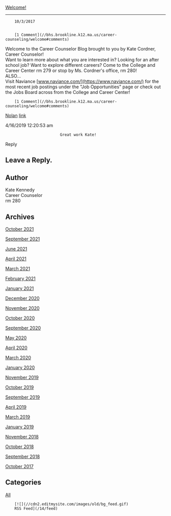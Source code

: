 [Welcome!](//bhs.brookline.k12.ma.us/career-counseling/welcome)

			
--------------------------------------------------------------------

		10/3/2017
	

		[1 Comment](//bhs.brookline.k12.ma.us/career-counseling/welcome#comments)
	

Welcome to the Career Counselor Blog brought to you by Kate Cordner, Career Counselor!  
Want to learn more about what you are interested in? Looking for an after school job? Want to explore different careers? Come to the College and Career Center rm 279 or stop by Ms. Cordner's office, rm 280!   
ALSO...  
Visit Naviance [www.naviance.com/](https://www.naviance.com/) for the most recent job postings under the "Job Opportunities" page or check out the Jobs Board across from the College and Career Center!  

		[1 Comment](//bhs.brookline.k12.ma.us/career-counseling/welcome#comments)
	

[Nolan](http://www.nolanshaw.com)
							[link](http://www.nolanshaw.com)
						

4/16/2019 12:20:53 am

							Great work Kate! 
					

Reply
									

  
  
  

Leave a Reply.
--------------

Author
------

Kate Kennedy  
Career Counselor  
​rm 280

Archives
--------

[October 2021](/career-counseling/archives/10-2021)
		  
[September 2021](/career-counseling/archives/09-2021)
		  
[June 2021](/career-counseling/archives/06-2021)
		  
[April 2021](/career-counseling/archives/04-2021)
		  
[March 2021](/career-counseling/archives/03-2021)
		  
[February 2021](/career-counseling/archives/02-2021)
		  
[January 2021](/career-counseling/archives/01-2021)
		  
[December 2020](/career-counseling/archives/12-2020)
		  
[November 2020](/career-counseling/archives/11-2020)
		  
[October 2020](/career-counseling/archives/10-2020)
		  
[September 2020](/career-counseling/archives/09-2020)
		  
[May 2020](/career-counseling/archives/05-2020)
		  
[April 2020](/career-counseling/archives/04-2020)
		  
[March 2020](/career-counseling/archives/03-2020)
		  
[January 2020](/career-counseling/archives/01-2020)
		  
[November 2019](/career-counseling/archives/11-2019)
		  
[October 2019](/career-counseling/archives/10-2019)
		  
[September 2019](/career-counseling/archives/09-2019)
		  
[April 2019](/career-counseling/archives/04-2019)
		  
[March 2019](/career-counseling/archives/03-2019)
		  
[January 2019](/career-counseling/archives/01-2019)
		  
[November 2018](/career-counseling/archives/11-2018)
		  
[October 2018](/career-counseling/archives/10-2018)
		  
[September 2018](/career-counseling/archives/09-2018)
		  
[October 2017](/career-counseling/archives/10-2017)
		  

Categories
----------

[All](/career-counseling/category/all)
	  

	
		[![](//cdn2.editmysite.com/images/old/bg_feed.gif)
		RSS Feed](/14/feed)